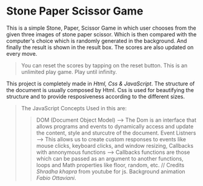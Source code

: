 # Stone Paper Scissor Game

This is a simple Stone, Paper, Scissor Game in which user chooses from the given three images of stone paper scissor.
Which is then compared with the computer's choice which is randomly generated in the background. And finally the result is shown in the result box.
The scores are also updated on every move.
> You can reset the scores by tapping on the reset button.
> This is an unlimited play game. Play until infinity.

This project is completely made in *Html, Css & JavaScript*.
 The structure of the document is usually composed by Html.
 Css is used for beautifying the structure and to provide resposiveness according to the different sizes.
> The JavaScript Concepts Used in this are:
>> DOM (Document Object Model) --> The Dom is an interface that allows programs and events to dynamically access and update the content, style and sturcutre of the document.
>> Event Listners --> This allows us to create custom responses to events like mouse clicks, keyboard clicks, and window resizing,
>> Callbacks with annonymous functions --> Callbacks  functions are those which can be passed as an argument to another functions,
>> loops and Math properties like floor, random, etc.
// Credits 
> *Shradha khapra* from youtube for js.
> Background animation *Fabio Ottaviani*.
